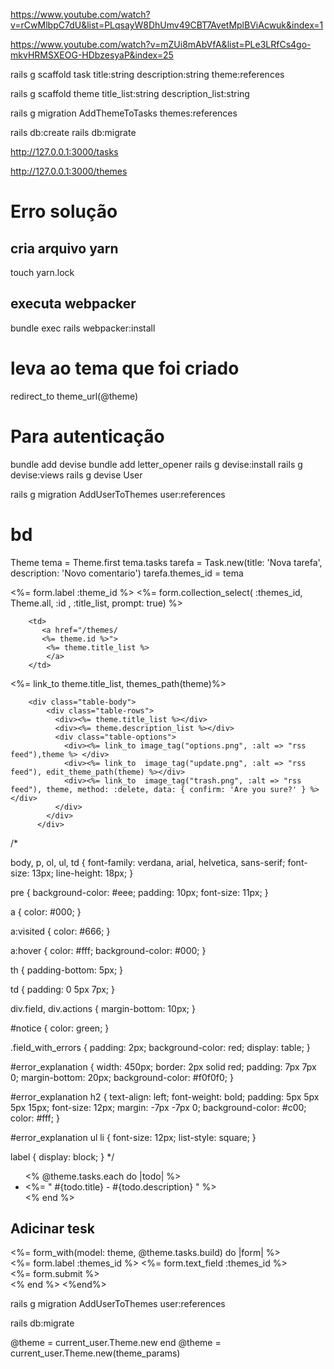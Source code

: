 https://www.youtube.com/watch?v=rCwMlbpC7dU&list=PLqsayW8DhUmv49CBT7AvetMplBViAcwuk&index=1

https://www.youtube.com/watch?v=mZUi8mAbVfA&list=PLe3LRfCs4go-mkvHRMSXEOG-HDbzesyaP&index=25

rails g scaffold task title:string description:string  theme:references

rails g scaffold theme title_list:string description_list:string   

rails g migration AddThemeToTasks themes:references 

rails db:create
rails db:migrate 

http://127.0.0.1:3000/tasks

http://127.0.0.1:3000/themes




# Erro solução 
## cria arquivo yarn 
touch yarn.lock 
## executa webpacker
bundle exec rails webpacker:install

# leva ao tema que foi criado 
 redirect_to theme_url(@theme) 
 

# Para autenticação 
bundle add devise
bundle add letter_opener 
rails g devise:install
rails g devise:views
rails g devise User 

rails g migration AddUserToThemes user:references 

# bd 

Theme
tema = Theme.first
tema.tasks
tarefa = Task.new(title: 'Nova tarefa', description: 'Novo comentario')
tarefa.themes_id = tema  



  <div class="field">
    <%= form.label :theme_id %>
    <%= form.collection_select( :themes_id, Theme.all, :id , :title_list, prompt: true) %>
  </div>


        <td>
           <a href="/themes/ 
           <%= theme.id %>"> 
            <%= theme.title_list %>
            </a>
        </td>

<td><%= link_to theme.title_list, themes_path(theme)%></td>



        <div class="table-body">
            <div class="table-rows">
              <div><%= theme.title_list %></div>
              <div><%= theme.description_list %></div>
              <div class="table-options">
                <div><%= link_to image_tag("options.png", :alt => "rss feed"),theme %> </div>
                <div><%= link_to  image_tag("update.png", :alt => "rss feed"), edit_theme_path(theme) %></div>
                <div><%= link_to  image_tag("trash.png", :alt => "rss feed"), theme, method: :delete, data: { confirm: 'Are you sure?' } %></div>
              </div>
            </div>
          </div>








/*

body, p, ol, ul, td {
  font-family: verdana, arial, helvetica, sans-serif;
  font-size: 13px;
  line-height: 18px; }

pre {
  background-color: #eee;
  padding: 10px;
  font-size: 11px; }

a {
  color: #000; }

a:visited {
  color: #666; }

a:hover {
  color: #fff;
  background-color: #000; }

th {
  padding-bottom: 5px; }

td {
  padding: 0 5px 7px; }

div.field,
div.actions {
  margin-bottom: 10px; }

#notice {
  color: green; }

.field_with_errors {
  padding: 2px;
  background-color: red;
  display: table; }

#error_explanation {
  width: 450px;
  border: 2px solid red;
  padding: 7px 7px 0;
  margin-bottom: 20px;
  background-color: #f0f0f0; }

#error_explanation h2 {
  text-align: left;
  font-weight: bold;
  padding: 5px 5px 5px 15px;
  font-size: 12px;
  margin: -7px -7px 0;
  background-color: #c00;
  color: #fff; }

#error_explanation ul li {
  font-size: 12px;
  list-style: square; }

label {
  display: block; }
*/








<ul>
    <% @theme.tasks.each do |todo| %>
        <li><%= " #{todo.title} - #{todo.description} " %></li>
    <% end %>
</ul>











<h2>Adicinar tesk</h2>
<%= form_with(model: theme,  @theme.tasks.build) do |form| %>
  <div class="field">
      <%= form.label :themes_id %>
      <%= form.text_field :themes_id %>
    </div>
    <div class="actions">
      <%= form.submit %>
    </div>
  <% end %>
<%end%>







rails g migration AddUserToThemes user:references 

rails db:migrate 

  @theme = current_user.Theme.new
  end
      @theme = current_user.Theme.new(theme_params)